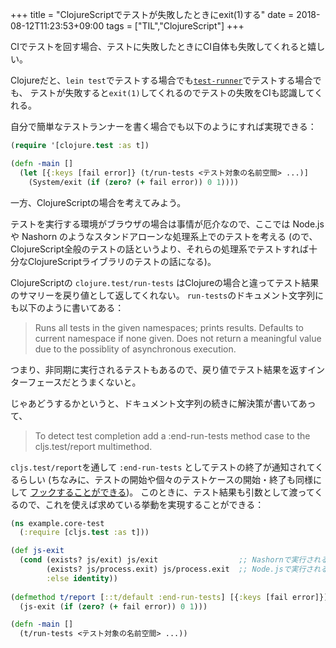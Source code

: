 +++
title = "ClojureScriptでテストが失敗したときにexit(1)する"
date = 2018-08-12T11:23:53+09:00
tags = ["TIL","ClojureScript"]
+++

CIでテストを回す場合、テストに失敗したときにCI自体も失敗してくれると嬉しい。

Clojureだと、`lein test`でテストする場合でも[`test-runner`](https://github.com/cognitect-labs/test-runner)でテストする場合でも、
テストが失敗すると`exit(1)`してくれるのでテストの失敗をCIも認識してくれる。

自分で簡単なテストランナーを書く場合でも以下のようにすれば実現できる：

<!--more-->

```clj
(require '[clojure.test :as t])

(defn -main []
  (let [{:keys [fail error]} (t/run-tests <テスト対象の名前空間> ...)]
    (System/exit (if (zero? (+ fail error)) 0 1))))
```

一方、ClojureScriptの場合を考えてみよう。

テストを実行する環境がブラウザの場合は事情が厄介なので、ここでは Node.js や Nashorn のようなスタンドアローンな処理系上でのテストを考える
(ので、ClojureScript全般のテストの話というより、それらの処理系でテストすれば十分なClojureScriptライブラリのテストの話になる)。

ClojureScriptの `clojure.test/run-tests` はClojureの場合と違ってテスト結果のサマリーを戻り値として返してくれない。
`run-tests`のドキュメント文字列にも以下のように書いてある：

>   Runs all tests in the given namespaces; prints results.
>   Defaults to current namespace if none given. Does not return a meaningful
>  value due to the possiblity of asynchronous execution.

つまり、非同期に実行されるテストもあるので、戻り値でテスト結果を返すインターフェースだとうまくないと。

じゃあどうするかというと、ドキュメント文字列の続きに解決策が書いてあって、

> To detect test completion add a :end-run-tests method case to the cljs.test/report multimethod.

`cljs.test/report`を通して `:end-run-tests` としてテストの終了が通知されてくるらしい
(ちなみに、テストの開始や個々のテストケースの開始・終了も同様にして
[フックすることができる](https://github.com/clojure/clojurescript/blob/dab61a6f2d66a6353003724745dd55b0ef93d216/src/main/cljs/cljs/test.cljs#L355-L361))。
このときに、テスト結果も引数として渡ってくるので、これを使えば求めている挙動を実現することができる：

```clj
(ns example.core-test
  (:require [cljs.test :as t]))

(def js-exit
  (cond (exists? js/exit) js/exit                  ;; Nashornで実行される場合
        (exists? js/process.exit) js/process.exit  ;; Node.jsで実行される場合
        :else identity))
  
(defmethod t/report [::t/default :end-run-tests] [{:keys [fail error]}]
  (js-exit (if (zero? (+ fail error)) 0 1)))

(defn -main []
  (t/run-tests <テスト対象の名前空間> ...))
```
